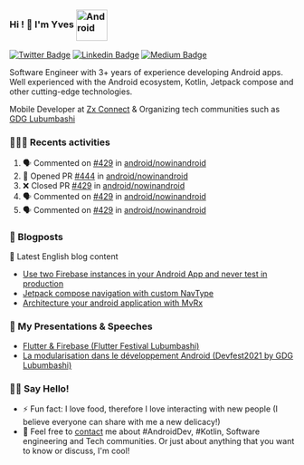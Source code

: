 ### Hi ! 👋 I'm Yves <img align="center" alt="Android" width="55" src="https://media.giphy.com/media/Y4bzv6DYbYzy8jDnoW/giphy.gif" />

[![Twitter Badge](https://img.shields.io/badge/-@kalumeyves-1ca0f1?style=flat-square&labelColor=1ca0f1&logo=twitter&logoColor=white&link=https://twitter.com/kalumeyves)](https://twitter.com/kalumeyves) [![Linkedin Badge](https://img.shields.io/badge/-yveskalume-blue?style=flat-square&logo=Linkedin&logoColor=white&link=https://www.linkedin.com/in/yveskalume)](https://www.linkedin.com/in/yveskalume) [![Medium Badge](https://img.shields.io/badge/-@yveskalume-03a57a?style=flat-square&labelColor=000000&logo=Medium&link=https://medium.com/@yveskalume/)](https://medium.com/@yveskalume/)

Software Engineer with 3+ years of experience developing Android apps. Well experienced with the Android ecosystem, Kotlin, Jetpack compose and other cutting-edge technologies.

Mobile Developer at [Zx Connect](https://github.com/zx-connect) & Organizing tech communities such as [GDG Lubumbashi](https://gdg.community.dev/gdg-lubumbashi/)

<h3> 👨🏾‍💻 Recents activities </h3>

<!--START_SECTION:activity-->
1. 🗣 Commented on [#429](https://github.com/android/nowinandroid/issues/429) in [android/nowinandroid](https://github.com/android/nowinandroid)
2. 💪 Opened PR [#444](https://github.com/android/nowinandroid/pull/444) in [android/nowinandroid](https://github.com/android/nowinandroid)
3. ❌ Closed PR [#429](https://github.com/android/nowinandroid/pull/429) in [android/nowinandroid](https://github.com/android/nowinandroid)
4. 🗣 Commented on [#429](https://github.com/android/nowinandroid/issues/429) in [android/nowinandroid](https://github.com/android/nowinandroid)
5. 🗣 Commented on [#429](https://github.com/android/nowinandroid/issues/429) in [android/nowinandroid](https://github.com/android/nowinandroid)
<!--END_SECTION:activity-->

<h3> 📙 Blogposts </h3>

🏴󠁧󠁢󠁥󠁮󠁧󠁿 Latest English blog content

<!-- BLOG-EN:START -->
- [Use two Firebase instances in your Android App and never test in production](https://yveskalume.medium.com/use-two-firebase-instances-in-your-android-app-and-never-test-in-production-21e4e4459e55?source=rss-1636dbeb3562------2)
- [Jetpack compose navigation with custom NavType](https://proandroiddev.com/jetpack-compose-navigation-with-custom-navtype-9b44dd8820e?source=rss-1636dbeb3562------2)
- [Architecture your android application with MvRx](https://proandroiddev.com/architecture-your-android-application-with-mvrx-345ccbf4969c?source=rss-1636dbeb3562------2)
<!-- BLOG-EN:END -->

<h3>🎤 My Presentations & Speeches</h3>

- [Flutter & Firebase (Flutter Festival Lubumbashi)](https://docs.google.com/presentation/d/1vR37H_Ok4hjNVJrv30GBNwviOCzEaQkjAhTHDC72yIo/edit?usp=sharing)
- [La modularisation dans le développement Android (Devfest2021 by GDG Lubumbashi)](https://docs.google.com/presentation/d/1u_Q0bQuL1mOZLop59Cui5tu24xazW32jQUpKm1FJl9I/edit?usp=sharing)

<h3> 👋🏾 Say Hello! </h3>

- ⚡ Fun fact: I love food, therefore I love interacting with new people (I believe everyone can share with me a new delicacy!)
- 💬 Feel free to [contact](https://twitter.com/kalumeyves) me about #AndroidDev, #Kotlin, Software engineering and Tech communities. Or just about anything that you want to know or discuss, I'm cool!

<!--
**YvesKalume/yveskalume** is a ✨ _special_ ✨ repository because its `README.md` (this file) appears on your GitHub profile.
-->
